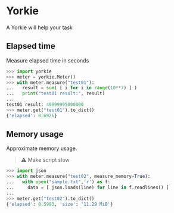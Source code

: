 Yorkie
======

A Yorkie will help your task

## Elapsed time

Measure elapsed time in seconds

```python
>>> import yorkie
>>> meter = yorkie.Meter()
>>> with meter.measure("test01"):
...   result = sum( [ i for i in range(10**7) ] )
...   print("test01 result:", result)
...
test01 result: 49999995000000
>>> meter.get("test01").to_dict()
{'elapsed': 0.6926}
```

## Memory usage

Approximate memory usage. 
> :warning: Make script slow

```python
>>> import json
>>> with meter.measure("test02", measure_memory=True):
...   with open("sample.txt",'r') as f:
...     data = [ json.loads(line) for line in f.readlines() ]
... 
>>> meter.get("test02").to_dict()
{'elapsed': 0.5983, 'size': '11.29 MiB'}
```


